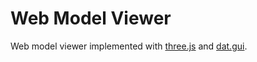 # Web Model Viewer

Web model viewer implemented with [three.js](https://threejs.org/) and [dat.gui](https://github.com/dataarts/dat.gui).
